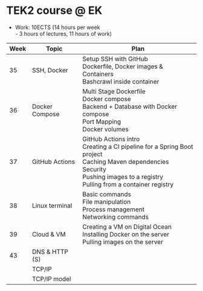 # TEK2 course @ EK

- Work: 10ECTS (14 hours per week<br/> - 3 hours of lectures, 11 hours of work)

| Week | Topic          | Plan           | 
|------|----------------|----------------|
| 35   | SSH, Docker    | Setup SSH with GitHub <br/> Dockerfile, Docker images & Containers <br/> Bashcrawl inside container |
| 36   | Docker Compose | Multi Stage Dockerfile <br/> Docker compose <br/> Backend + Database with Docker compose <br/> Port Mapping <br/> Docker volumes |
| 37   | GitHub Actions | GitHub Actions intro <br/> Creating a CI pipeline for a Spring Boot project <br/> Caching Maven dependencies <br/> Security <br/> Pushing images to a registry <br/> Pulling from a container registry |
| 38   | Linux terminal | Basic commands <br/> File manipulation <br/> Process management <br/> Networking commands |
| 39   | Cloud & VM     | Creating a VM on Digital Ocean <br/> Installing Docker on the server <br/> Pulling images on the server |
| 43   | DNS & HTTP (S)  |   |
|      | TCP/IP          |                          |
|      | TCP/IP model |      |